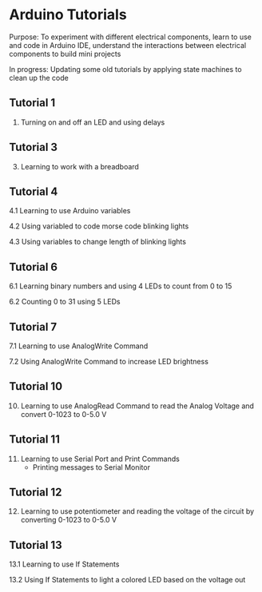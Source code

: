 # Arduino Tutorials
Purpose: To experiment with different electrical components, learn to use and code in Arduino IDE, understand the interactions between electrical components to build mini projects

In progress: Updating some old tutorials by applying state machines to clean up the code

## Tutorial 1
1. Turning on and off an LED and using delays

## Tutorial 3
3. Learning to work with a breadboard

## Tutorial 4
4.1 Learning to use Arduino variables

4.2 Using variabled to code morse code blinking lights

4.3 Using variables to change length of blinking lights

## Tutorial 6
6.1 Learning binary numbers and using 4 LEDs to count from 0 to 15

6.2 Counting 0 to 31 using 5 LEDs

## Tutorial 7
7.1 Learning to use AnalogWrite Command

7.2 Using AnalogWrite Command to increase LED brightness

## Tutorial 10
10. Learning to use AnalogRead Command to read the Analog Voltage and convert 0-1023 to 0-5.0 V

## Tutorial 11
11. Learning to use Serial Port and Print Commands
    - Printing messages to Serial Monitor

## Tutorial 12
12. Learning to use potentiometer and reading the voltage of the circuit by converting 0-1023 to 0-5.0 V

## Tutorial 13
13.1 Learning to use If Statements

13.2 Using If Statements to light a colored LED based on the voltage out
